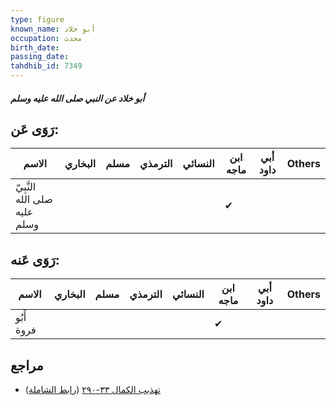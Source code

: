 ```yaml
---
type: figure
known_name: أبو خلاد
occupation: محدث
birth_date:
passing_date:
tahdhib_id: 7349
---
```

##### أبو خلاد عن النبي صلى الله عليه وسلم

## رَوَى عَن:
| الاسم                        | البخاري | مسلم | الترمذي | النسائي | ابن ماجه | أبي داود | Others |
| ---------------------------- | ------- | ---- | ------- | ------- | -------- | -------- | ------ |
| النَّبِيّ صلى الله عليه وسلم |         |      |         |         | ✔        |          |        |
## رَوَى عَنه:
| الاسم      | البخاري | مسلم | الترمذي | النسائي | ابن ماجه | أبي داود | Others |
| ---------- | ------- | ---- | ------- | ------- | -------- | -------- | ------ |
| أَبُو فروة |         |      |         |         | ✔        |          |        |
## مراجع
- [تهذيب الكمال ٣٣-٢٩٠](obsidian://open?vault=Tahdhib-al-Kamal&file=Figures/٧٣٤٩-أبو%20خلاد%20عن%20النبي%20صلى%20الله%20عليه%20وسلم) ([رابط الشاملة](https://shamela.ws/book/3722/17961))